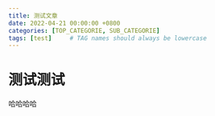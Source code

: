```yaml
---
title: 测试文章
date: 2022-04-21 00:00:00 +0800
categories: [TOP_CATEGORIE, SUB_CATEGORIE]
tags: [test]     # TAG names should always be lowercase
---
```


# 测试测试

哈哈哈哈
